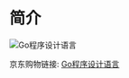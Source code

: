 # 简介

![Go程序设计语言](https://img13.360buyimg.com/n1/jfs/t5248/207/1621269134/210983/67ef6286/5912e2fcN787f6df5.jpg)

京东购物链接: [Go程序设计语言](https://item.jd.com/12187988.html)
